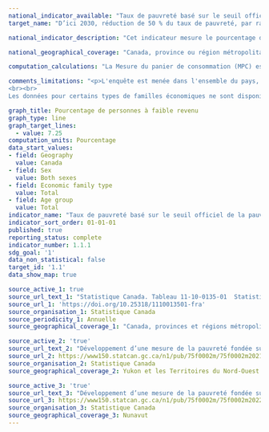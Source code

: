 ```yaml
---
national_indicator_available: "Taux de pauvreté basé sur le seuil officiel de la pauvreté au Canada"
target_name: "D’ici 2030, réduction de 50 % du taux de pauvreté, par rapport au niveau de 2015"

national_indicator_description: "Cet indicateur mesure le pourcentage de personnes à faible revenu basé sur la Mesure du panier de consommation (MPC), qui a été adoptée comme la mesure officielle de la pauvreté canadienne. D'après la MPC, une famille est à faible revenu si son revenu est insuffisant pour acheter un panier spécifique de produits et services dans sa communauté."

national_geographical_coverage: "Canada, province ou région métropolitaine de recensement"

computation_calculations: "La Mesure du panier de consommation (MPC) est fondée sur le coût d'un panier de biens et de services précis correspondant à un niveau de vie de base modeste. Le panier comprend la nourriture, les vêtements, le transport, le logement et d'autres dépenses pour une famille de référence. Ces coûts sont comparés au revenu disponible des familles pour déterminer si elles vivent ou non sous le seuil de la pauvreté."

comments_limitations: "<p>L'enquête est menée dans l'ensemble du pays, tant dans les provinces que dans les territoires. Sont exclus du champ de l'enquête les personnes qui vivent dans les réserves et dans d'autres peuplements autochtones des provinces, les pensionnaires d'établissements institutionnels et les ménages situés dans des régions extrêmement éloignées où la densité de population est très faible. Dans l'ensemble, ces exclusions représentent moins de 2 % de la population.
<br><br>
Les données pour certains types de familles économiques ne sont disponibles que lorsque le groupe d’âge correspondant est sélectionné.</p>"

graph_title: Pourcentage de personnes à faible revenu
graph_type: line
graph_target_lines:
  - value: 7.25
computation_units: Pourcentage
data_start_values:
- field: Geography
  value: Canada
- field: Sex
  value: Both sexes
- field: Economic family type
  value: Total
- field: Age group
  value: Total
indicator_name: "Taux de pauvreté basé sur le seuil officiel de la pauvreté au Canada"
indicator_sort_order: 01-01-01
published: true
reporting_status: complete
indicator_number: 1.1.1
sdg_goal: '1'
data_non_statistical: false
target_id: '1.1'
data_show_map: true

source_active_1: true
source_url_text_1: "Statistique Canada. Tableau 11-10-0135-01  Statistiques du faible revenu selon l'âge, le sexe et le type de famille économique"
source_url_1: 'https://doi.org/10.25318/1110013501-fra'
source_organisation_1: Statistique Canada
source_periodicity_1: Annuelle
source_geographical_coverage_1: "Canada, provinces et régions métropolitaine de recensement"

source_active_2: 'true'
source_url_text_2: "Développement d’une mesure de la pauvreté fondée sur un panier de consommation nordique pour le Yukon et les Territoires du Nord-Ouest - Tableau 2"
source_url_2: https://www150.statcan.gc.ca/n1/pub/75f0002m/75f0002m2021007-fra.htm
source_organisation_2: Statistique Canada
source_geographical_coverage_2: Yukon et les Territoires du Nord-Ouest

source_active_3: 'true'
source_url_text_3: "Développement d’une mesure de la pauvreté fondée sur un panier de consommation nordique pour le Nunavut - Tableau 2"
source_url_3: https://www150.statcan.gc.ca/n1/pub/75f0002m/75f0002m2022003-fra.htm
source_organisation_3: Statistique Canada
source_geographical_coverage_3: Nunavut
---
```

